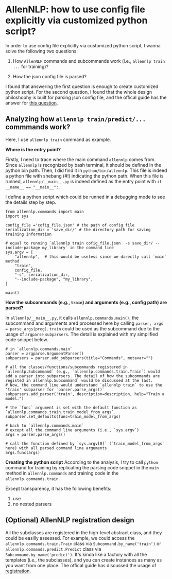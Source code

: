 # AllenNLP: how to use config file explicitly via customized python script?
In order to use config file explicitly via customized python script, I wanna solve the following two questions:

1. How `AllenNLP` commands and subcommands work (i.e., `allennlp train ...` for training)? 

2. How the json config file is parsed?  

I found that answering the first question is enough to create customized python script. For the second question, I found that the whole design philoshophy is built for parsing json config file, and the offical guide has the answer for [this question](https://guide.allennlp.org/using-config-files#2).

## Analyzing how `allennlp train/predict/...` commmands work?
Here, I use `allennlp train` command as example.

**Where is the entry point?**

Firstly, I need to trace where the main command `allennlp` comes from. Since `allennlp` is recognized by bash terminal, it should be defined in the python bin path. Then, I did find it in `python/bin/allennlp`. This file is indeed a python file with shebang (#!) indicating the python path. When this file is runned, `allennlp/__main__.py` is indeed defined as the entry point with `if __name__ == "__main__":`. 

I define a python script which could be runned in a debugging mode to see the details step by step.

```
from allennlp.commands import main
import sys

config_file ='cofig_file.json' # the path of config file
serialization_dir = 'save_dir/' # the directory path for saving training information

# equal to running `allennlp train cofig_file.json  -s save_dir/ --include-package my_library` in the command line
sys.argv = [
    "allennlp",  # this would be useless since we directly call `main` method
    "train",
    config_file,
    "-s", serialization_dir,
    "--include-package", "my_library",
]

main()
```

**How the subcommands (e.g., `train`) and arguments (e.g., config path) are parsed?**

In `allennlp/__main__.py`, it calls `allennlp.commands.main()`, the subcommand and arguments ared processed here by calling `parser, args = parse_args(prog)`. `train` could be used as the subcommand due to the usage of `argparse` `subparsers`. The detail is explained with my simplified code snippet below.

```
# in `allennlp.commands.main`
parser = argparse.ArgumentParser()
subparsers = parser.add_subparsers(title="Commands", metavar="")

# all the classes/functions/subcommands registered in `allennlp.Subcommand` (e.g., `allennlp.commands.train.Train`) would add a parser into subparsers. The detail of how the subcommands are registed in allennlp.Subcommand` would be discussed at the last.
# Now, the command line would understand `allennlp train` to use the 'train' subparser for `parser.parse_args()`
subparsers.add_parser('train', description=description, help="Train a model.")

# the `func` argument is set with the default function as `allennlp.commands.train.train_model_from_args`.
subparser.set_defaults(func=train_model_from_args)

# back to `allennlp.commands.main`
# except all the command line arguments (i.e., `sys.argv`)
args = parser.parse_args()

# call the function defined by `sys.argv[0]` (`train_model_from_args` here) with all parsed command line arguments
args.func(args)
```

**Creating the python script**
According to the analysis, I try to call `python` command for training by replicating the parsing code snippet in the `main` method in `allennlp.commands` and training code in the `allennlp.commands.train`. 

Except transparency, it has the following benefits:
1. use 
2. no nested parsers


## (Optional) AllenNLP registration design
All the subclasses are registered in the high-level abstract class, and they could be easilly assessed. For example, we could access the `allennlp.commands.train.Train` class via `Subcommand.by_name('train')` or `allennlp.commands.predict.Predict` class via `Subcommand.by_name('predict')`. It's kinda like a factory with all the templates (i.e., the subclasses), and you can create instances as many as you want from one place. The offical guide has discussed the usage of [registration](https://guide.allennlp.org/using-config-files#3).










